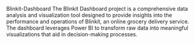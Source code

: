 Blinkit-Dashboard
The Blinkit Dashboard project is a comprehensive data analysis and visualization tool designed to provide insights into the performance and operations of Blinkit, an online grocery delivery service. The dashboard leverages Power BI to transform raw data into meaningful visualizations that aid in decision-making processes.
